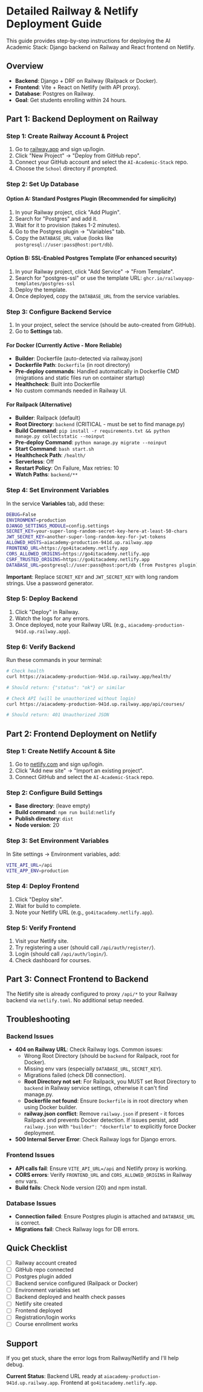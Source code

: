 # Detailed Railway & Netlify Deployment Guide

This guide provides step-by-step instructions for deploying the AI Academic Stack: Django backend on Railway and React frontend on Netlify.

## Overview

- **Backend**: Django + DRF on Railway (Railpack or Docker).
- **Frontend**: Vite + React on Netlify (with API proxy).
- **Database**: Postgres on Railway.
- **Goal**: Get students enrolling within 24 hours.

## Part 1: Backend Deployment on Railway

### Step 1: Create Railway Account & Project

1. Go to [railway.app](https://railway.app) and sign up/login.
2. Click "New Project" → "Deploy from GitHub repo".
3. Connect your GitHub account and select the `AI-Academic-Stack` repo.
4. Choose the `School` directory if prompted.

### Step 2: Set Up Database

#### Option A: Standard Postgres Plugin (Recommended for simplicity)

1. In your Railway project, click "Add Plugin".
2. Search for "Postgres" and add it.
3. Wait for it to provision (takes 1-2 minutes).
4. Go to the Postgres plugin → "Variables" tab.
5. Copy the `DATABASE_URL` value (looks like `postgresql://user:pass@host:port/db`).

#### Option B: SSL-Enabled Postgres Template (For enhanced security)

1. In your Railway project, click "Add Service" → "From Template".
2. Search for "postgres-ssl" or use the template URL: `ghcr.io/railwayapp-templates/postgres-ssl`
3. Deploy the template.
4. Once deployed, copy the `DATABASE_URL` from the service variables.

### Step 3: Configure Backend Service

1. In your project, select the service (should be auto-created from GitHub).
2. Go to **Settings** tab.

#### For Docker (Currently Active - More Reliable)

- **Builder**: Dockerfile (auto-detected via railway.json)
- **Dockerfile Path**: `Dockerfile` (in root directory)
- **Pre-deploy commands**: Handled automatically in Dockerfile CMD (migrations and static files run on container startup)
- **Healthcheck**: Built into Dockerfile
- No custom commands needed in Railway UI.

#### For Railpack (Alternative)

- **Builder**: Railpack (default)
- **Root Directory**: `backend` (CRITICAL - must be set to find manage.py)
- **Build Command**: `pip install -r requirements.txt && python manage.py collectstatic --noinput`
- **Pre-deploy Command**: `python manage.py migrate --noinput`
- **Start Command**: `bash start.sh`
- **Healthcheck Path**: `/health/`
- **Serverless**: Off
- **Restart Policy**: On Failure, Max retries: 10
- **Watch Paths**: `backend/**`

### Step 4: Set Environment Variables

In the service **Variables** tab, add these:

```bash
DEBUG=False
ENVIRONMENT=production
DJANGO_SETTINGS_MODULE=config.settings
SECRET_KEY=your-super-long-random-secret-key-here-at-least-50-chars
JWT_SECRET_KEY=another-super-long-random-key-for-jwt-tokens
ALLOWED_HOSTS=aiacademy-production-941d.up.railway.app
FRONTEND_URL=https://go4itacademy.netlify.app
CORS_ALLOWED_ORIGINS=https://go4itacademy.netlify.app
CSRF_TRUSTED_ORIGINS=https://go4itacademy.netlify.app
DATABASE_URL=postgresql://user:pass@host:port/db (from Postgres plugin)
```

**Important**: Replace `SECRET_KEY` and `JWT_SECRET_KEY` with long random strings. Use a password generator.

### Step 5: Deploy Backend

1. Click "Deploy" in Railway.
2. Watch the logs for any errors.
3. Once deployed, note your Railway URL (e.g., `aiacademy-production-941d.up.railway.app`).

### Step 6: Verify Backend

Run these commands in your terminal:

```bash
# Check health
curl https://aiacademy-production-941d.up.railway.app/health/

# Should return: {"status": "ok"} or similar

# Check API (will be unauthorized without login)
curl https://aiacademy-production-941d.up.railway.app/api/courses/

# Should return: 401 Unauthorized JSON
```

## Part 2: Frontend Deployment on Netlify

### Step 1: Create Netlify Account & Site

1. Go to [netlify.com](https://netlify.com) and sign up/login.
2. Click "Add new site" → "Import an existing project".
3. Connect GitHub and select the `AI-Academic-Stack` repo.

### Step 2: Configure Build Settings

- **Base directory**: (leave empty)
- **Build command**: `npm run build:netlify`
- **Publish directory**: `dist`
- **Node version**: 20

### Step 3: Set Environment Variables

In Site settings → Environment variables, add:

```bash
VITE_API_URL=/api
VITE_APP_ENV=production
```

### Step 4: Deploy Frontend

1. Click "Deploy site".
2. Wait for build to complete.
3. Note your Netlify URL (e.g., `go4itacademy.netlify.app`).

### Step 5: Verify Frontend

1. Visit your Netlify site.
2. Try registering a user (should call `/api/auth/register/`).
3. Login (should call `/api/auth/login/`).
4. Check dashboard for courses.

## Part 3: Connect Frontend to Backend

The Netlify site is already configured to proxy `/api/*` to your Railway backend via `netlify.toml`. No additional setup needed.

## Troubleshooting

### Backend Issues

- **404 on Railway URL**: Check Railway logs. Common issues:
  - Wrong Root Directory (should be `backend` for Railpack, root for Docker).
  - Missing env vars (especially `DATABASE_URL`, `SECRET_KEY`).
  - Migrations failed (check DB connection).
  - **Root Directory not set**: For Railpack, you MUST set Root Directory to `backend` in Railway service settings, otherwise it can't find manage.py.
  - **Dockerfile not found**: Ensure `Dockerfile` is in root directory when using Docker builder.
  - **railway.json conflict**: Remove `railway.json` if present - it forces Railpack and prevents Docker detection. If issues persist, add `railway.json` with `"builder": "dockerfile"` to explicitly force Docker deployment.
- **500 Internal Server Error**: Check Railway logs for Django errors.

### Frontend Issues

- **API calls fail**: Ensure `VITE_API_URL=/api` and Netlify proxy is working.
- **CORS errors**: Verify `FRONTEND_URL` and `CORS_ALLOWED_ORIGINS` in Railway env vars.
- **Build fails**: Check Node version (20) and npm install.

### Database Issues

- **Connection failed**: Ensure Postgres plugin is attached and `DATABASE_URL` is correct.
- **Migrations fail**: Check Railway logs for DB errors.

## Quick Checklist

- [ ] Railway account created
- [ ] GitHub repo connected
- [ ] Postgres plugin added
- [ ] Backend service configured (Railpack or Docker)
- [ ] Environment variables set
- [ ] Backend deployed and health check passes
- [ ] Netlify site created
- [ ] Frontend deployed
- [ ] Registration/login works
- [ ] Course enrollment works

## Support

If you get stuck, share the error logs from Railway/Netlify and I'll help debug.

**Current Status**: Backend URL ready at `aiacademy-production-941d.up.railway.app`. Frontend at `go4itacademy.netlify.app`.
